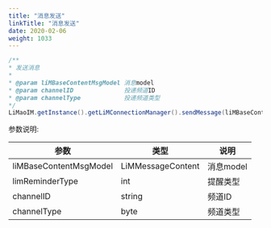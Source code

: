 ```yaml
---
title: "消息发送"
linkTitle: "消息发送"
date: 2020-02-06
weight: 1033
---
```


```java
/**
* 发送消息
*
* @param liMBaseContentMsgModel 消息model
* @param channelID              投递频道ID
* @param channelType            投递频道类型
*/
LiMaoIM.getInstance().getLiMConnectionManager().sendMessage(liMBaseContentMsgModel, channelID, channelType);
```

参数说明:

参数 | 类型 | 说明
---|--- |---
liMBaseContentMsgModel | LiMMessageContent | 消息model
limReminderType | int | 提醒类型
channelID | string | 频道ID
channelType | byte | 频道类型